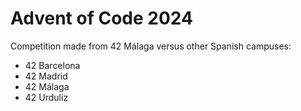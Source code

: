 # Advent of Code 2024

Competition made from 42 Málaga versus other Spanish campuses:
- 42 Barcelona
- 42 Madrid
- 42 Málaga
- 42 Urduliz
